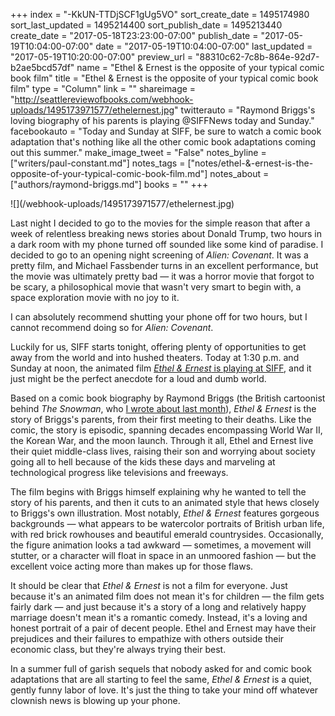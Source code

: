 +++
index = "-KkUN-TTDjSCF1gUg5VO"
sort_create_date = 1495174980
sort_last_updated = 1495214400
sort_publish_date = 1495213440
create_date = "2017-05-18T23:23:00-07:00"
publish_date = "2017-05-19T10:04:00-07:00"
date = "2017-05-19T10:04:00-07:00"
last_updated = "2017-05-19T10:20:00-07:00"
preview_url = "88310c62-7c8b-864e-92d7-b2ae5bcd57df"
name = "Ethel & Ernest is the opposite of your typical comic book film"
title = "Ethel & Ernest is the opposite of your typical comic book film"
type = "Column"
link = ""
shareimage = "http://seattlereviewofbooks.com/webhook-uploads/1495173971577/ethelernest.jpg"
twitterauto = "Raymond Briggs's loving biography of his parents is playing @SIFFNews today and Sunday."
facebookauto = "Today and Sunday at SIFF, be sure to watch a comic book adaptation that's nothing like all the other comic book adaptations coming out this summer."
make_image_tweet = "False"
notes_byline = ["writers/paul-constant.md"]
notes_tags = ["notes/ethel-&-ernest-is-the-opposite-of-your-typical-comic-book-film.md"]
notes_about = ["authors/raymond-briggs.md"]
books = ""
+++
<p class="image">![](/webhook-uploads/1495173971577/ethelernest.jpg)</p>

Last night I decided to go to the movies for the simple reason that after a week of relentless breaking news stories about Donald Trump, two hours in a dark room with my phone turned off sounded like some kind of paradise. I decided to go to an opening night screening of *Alien: Covenant*. It was a pretty film, and Michael Fassbender turns in an excellent performance, but the movie was ultimately pretty bad — it was a horror movie that forgot to be scary, a philosophical movie that wasn't very smart to begin with, a space exploration movie with no joy to it. 

I can absolutely recommend shutting your phone off for two hours, but I cannot recommend doing so for *Alien: Covenant*.

Luckily for us, SIFF starts tonight, offering plenty of opportunities to get away from the world and into hushed theaters. Today at 1:30 p.m. and Sunday at noon, the animated film [*Ethel & Ernest* is playing at SIFF](https://www.siff.net/festival/ethel-and-ernest), and it just might be the perfect anecdote for a loud and dumb world.

Based on a comic book biography by Raymond Briggs (the British cartoonist behind *The Snowman*, who [I wrote about last month](http://www.seattlereviewofbooks.com/notes/2017/04/13/thursday-comics-hangover-the-unhappiest-childrens-books-in-the-world/)), *Ethel & Ernest* is the story of Briggs's parents, from their first meeting to their deaths. Like the comic, the story is episodic, spanning decades encompassing World War II, the Korean War, and the moon launch. Through it all, Ethel and Ernest live their quiet middle-class lives, raising their son and worrying about society going all to hell because of the kids these days and marveling at technological progress like televisions and freeways.

The film begins with Briggs himself explaining why he wanted to tell the story of his parents, and then it cuts to an animated style that hews closely to Briggs's own illustration. Most notably, *Ethel & Ernest* features gorgeous backgrounds — what appears to be watercolor portraits of British urban life, with red brick rowhouses and beautiful emerald countrysides. Occasionally, the figure animation looks a tad awkward — sometimes, a movement will stutter, or a character will float in space in an unmoored fashion — but the excellent voice acting more than makes up for those flaws.

It should be clear that *Ethel & Ernest* is not a film for everyone. Just because it's an animated film does not mean it's for children — the film gets fairly dark — and just because it's a story of a long and relatively happy marriage doesn't mean it's a romantic comedy. Instead, it's a loving and honest portrait of a pair of decent people. Ethel and Ernest may have their prejudices and their failures to empathize with others outside their economic class, but they're always trying their best.

In a summer full of garish sequels that nobody asked for and comic book adaptations that are all starting to feel the same, *Ethel & Ernest* is a quiet, gently funny labor of love. It's just the thing to take your mind off whatever clownish news is blowing up your phone.